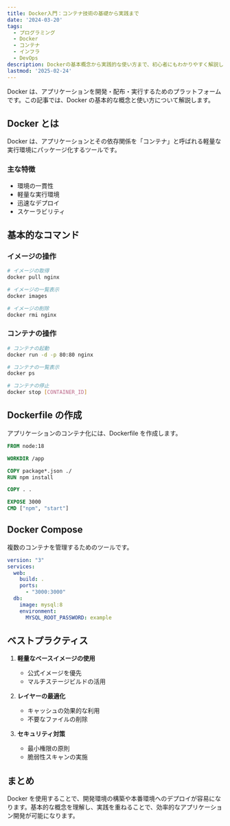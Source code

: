 ```yaml
---
title: Docker入門：コンテナ技術の基礎から実践まで
date: '2024-03-20'
tags:
  - プログラミング
  - Docker
  - コンテナ
  - インフラ
  - DevOps
description: Dockerの基本概念から実践的な使い方まで、初心者にもわかりやすく解説します。
lastmod: '2025-02-24'
---
```


Docker は、アプリケーションを開発・配布・実行するためのプラットフォームです。この記事では、Docker の基本的な概念と使い方について解説します。

## Docker とは

Docker は、アプリケーションとその依存関係を「コンテナ」と呼ばれる軽量な実行環境にパッケージ化するツールです。

### 主な特徴

- 環境の一貫性
- 軽量な実行環境
- 迅速なデプロイ
- スケーラビリティ

## 基本的なコマンド

### イメージの操作

```bash
# イメージの取得
docker pull nginx

# イメージの一覧表示
docker images

# イメージの削除
docker rmi nginx
```

### コンテナの操作

```bash
# コンテナの起動
docker run -d -p 80:80 nginx

# コンテナの一覧表示
docker ps

# コンテナの停止
docker stop [CONTAINER_ID]
```

## Dockerfile の作成

アプリケーションのコンテナ化には、Dockerfile を作成します。

```dockerfile
FROM node:18

WORKDIR /app

COPY package*.json ./
RUN npm install

COPY . .

EXPOSE 3000
CMD ["npm", "start"]
```

## Docker Compose

複数のコンテナを管理するためのツールです。

```yaml
version: "3"
services:
  web:
    build: .
    ports:
      - "3000:3000"
  db:
    image: mysql:8
    environment:
      MYSQL_ROOT_PASSWORD: example
```

## ベストプラクティス

1. **軽量なベースイメージの使用**

   - 公式イメージを優先
   - マルチステージビルドの活用

2. **レイヤーの最適化**

   - キャッシュの効果的な利用
   - 不要なファイルの削除

3. **セキュリティ対策**
   - 最小権限の原則
   - 脆弱性スキャンの実施

## まとめ

Docker を使用することで、開発環境の構築や本番環境へのデプロイが容易になります。基本的な概念を理解し、実践を重ねることで、効率的なアプリケーション開発が可能になります。
